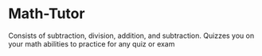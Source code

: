 # Math-Tutor
Consists of subtraction, division, addition, and subtraction. Quizzes you on your math abilities to practice for any quiz or exam
